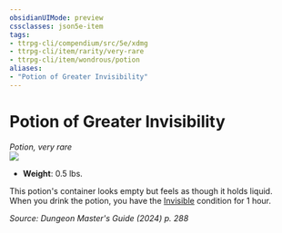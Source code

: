 ```yaml
---
obsidianUIMode: preview
cssclasses: json5e-item
tags:
- ttrpg-cli/compendium/src/5e/xdmg
- ttrpg-cli/item/rarity/very-rare
- ttrpg-cli/item/wondrous/potion
aliases: 
- "Potion of Greater Invisibility"
---
```

# Potion of Greater Invisibility
*Potion, very rare*  
![](Mechanics/items/img/potion-of-greater-invisibility.webp#right)

- **Weight**: 0.5 lbs.

This potion's container looks empty but feels as though it holds liquid. When you drink the potion, you have the [Invisible](Mechanics/rules/conditions.md#Invisible) condition for 1 hour.

*Source: Dungeon Master's Guide (2024) p. 288*